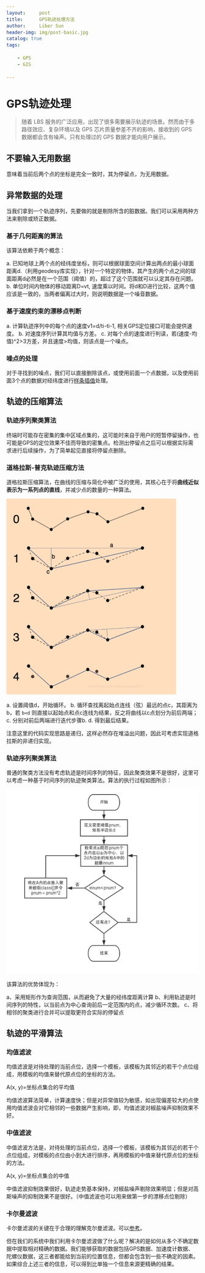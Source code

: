 ```yaml
---
layout:     post
title:      GPS轨迹处理方法
author:     Liber Sun
header-img: img/post-basic.jpg
catalog: true
tags:

    - GPS
    - GIS

---
```


# GPS轨迹处理

> 随着 LBS 服务的广泛应用，出现了很多需要展示轨迹的场景。然而由于多路径效应、复杂环境以及 GPS 芯片质量参差不齐的影响，接收到的 GPS 数据都会含有噪声。只有处理过的 GPS 数据才能向用户展示。

## 不要输入无用数据

意味着当前后两个点的坐标是完全一致时，其为停留点，为无用数据。

## 异常数据的处理

当我们拿到一个轨迹序列，先要做的就是剔除所含的脏数据。我们可以采用两种方法来剔除或矫正数据。

### 基于几何距离的算法

该算法依赖于两个概念：

a. 已知地球上两个点的经纬度坐标，则可以根据球面空间计算出两点的最小球面距离d.（利用geodesy库实现），针对一个特定的物体，其产生的两个点之间的球面距离d必然是在一个范围（阈值）的，超过了这个范围就可以认定其存在问题。
b. 单位时间内物体的移动距离D=vt, 速度乘以时间。将d和D进行比较，这两个值应该是一致的，当两者偏离过大时，则说明数据是一个噪音数据。

### 基于速度约束的漂移点判断

a. 计算轨迹序列中的每个点的速度v1=d/ti-ti-1, 相关GPS定位接口可能会提供速度。
b. 对速度序列计算其均值与方差。
c. 对每个点的速度进行判读，若(速度-均值)^2>3方差，并且速度>均值，则该点是一个噪点。

### 噪点的处理

对于寻找到的噪点，我们可以直接删除该点，或使用前面一个点数据，以及使用前面3个点的数据对经纬度进行[样条插值](https://zhuanlan.zhihu.com/p/82619415)处理。

## 轨迹的压缩算法

### 轨迹序列聚类算法

终端时可能存在密集的集中区域点集的，这可能时来自于用户的短暂停留操作，也可能是GPS的定位效果不佳而导致的密集点。检测出停留点之后可以根据实际需求进行后续操作，为了简单起见直接将停留点删除。

### 道格拉斯-普克轨迹压缩方法

道格拉斯压缩算法，在曲线的压缩与简化中被广泛的使用，其核心在于将**曲线近似表示为一系列点的直线**，并减少点的数量的一种算法。

![道格拉斯示意图](../img/content/道格拉斯.png)

a. 设置阈值d，开始循环。
b. 循环查找离起始点连线（弦）最远的点c，其距离为b，若 `b<d` 则直接以起始点和点c连线为结果，反之将曲线以c点划分为前后两端；
c. 分别对前后两端进行迭代步骤b.
d. 得到最后结果。

注意这里的代码实现思路是递归，这样必然存在堆溢出问题，因此可考虑实现道格拉斯的非递归实现。

### 轨迹序列聚类算法

普通的聚类方法没有考虑轨迹是时间序列的特征，因此聚类效果不是很好，这里可以考虑一种基于时间序列的轨迹聚类算法。算法的执行过程如图所示：

![聚类算法流程图](../img/content/聚类算法流程图.png)

该算法的优势体现为：

a、采用矩形作为查询范围，从而避免了大量的经纬度距离计算
b、利用轨迹是时间序列的特性，以当前点为中心查询前后一定范围内的点，减少循环次数。
c、将相邻的聚类进行合并可以提取更符合实际的停留点

## 轨迹的平滑算法

### 均值滤波

均值滤波是对待处理的当前点位，选择一个模板，该模板为其邻近的若干个点位组成，用模板的均值来替代原点位的坐标的方法。

A(x, y)=坐标点集合的平均值

均值滤波算法简单，计算速度快；但是对异常值较为敏感，如出现偏差较大的点使用均值滤波会对它相邻的一些数据产生影响，即，均值滤波对椒盐噪声抑制效果不好。

### 中值滤波

中值滤波方法是，对待处理的当前点位，选择一个模板，该模板为其邻近的若干个点位组成，对模板的点位由小到大进行排序，再用模板的中值来替代原点位的坐标的方法。

A(x, y)=坐标点集合的中值

中值滤波抑制效果很好，轨迹走势基本保持，对椒盐噪声剔除效果明显；但是对高斯噪声的抑制效果不是很好。（中值滤波也可以用来做第一步的漂移点位剔除）

### 卡尔曼滤波

卡尔曼滤波的关键在于合理的理解克尔曼滤波。可以[参考](https://www.zhihu.com/question/23971601)。

但在我们的系统中我们利用卡尔曼滤波做了什么呢？解决的是如何从多个不确定数据中提取相对精确的数据。我们能够获取的数据包括GPS数据、加速度计数据、陀螺仪数据，这三者都能给到当前的位置信息，但都会包含到一些不确定的因素。如果综合上述三者的信息，可以得到比单独一个信息来源更精确的结果。

